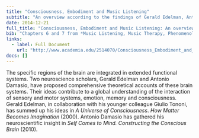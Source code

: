```yaml
---
title: "Consciousness, Embodiment and Music Listening"
subtitle: "An overview according to the findings of Gerald Edelman, Antonio Damasio and Daniel Stern"
date: 2014-12-21
full_title: "Consciousness, Embodiment and Music Listening: An overview according to the findings of Gerald Edelman, Antonio Damasio and Daniel Stern"
bib: "Chapters 6 and 7 from *Music Listening, Music Therapy, Phenomenology and Neuroscience*, PhD Thesis, Aalborg University 2012"
links:
  - label: Full Document
    url: "http://www.academia.edu/2514070/Consciousness_Embodiment_and_Music_Listening_An_overview_according_to_the_findings_of_Gerald_Edelman_Antonio_Damasio_and_Daniel_Stern"
docs: []
---
```


The specific regions of the brain are integrated in extended functional systems. Two neuroscience scholars, Gerald Edelman and Antonio Damasio, have proposed comprehensive theoretical accounts of these brain systems. Their ideas contribute to a global understanding of the interaction of sensory and motor systems, emotion, memory and consciousness. Gerald Edelman, in collaboration with his younger colleague Giulio Tononi, has summed up his ideas in *A Universe of Consciousness*. *How Matter Becomes Imagination* (2000). Antonio Damasio has gathered his neuroscientific insight in *Self Comes to Mind. Constructing the Conscious Brain* (2010).
